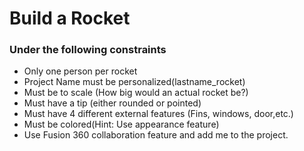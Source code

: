 <h1>Build a Rocket</h1>

<h3>Under the following constraints</h3>

<ul>
<li>Only one person per rocket</li>
<li>Project Name must be personalized(lastname_rocket)</li>
<li>Must be to scale (How big would an actual rocket be?)</li>
<li>Must have a tip (either rounded or pointed) </li>
<li>Must have 4 different external features (Fins, windows, door,etc.)</li>
<li>Must be colored(Hint: Use appearance feature)</li>
<li>Use Fusion 360 collaboration feature and add me to the project.</li>

</ul>